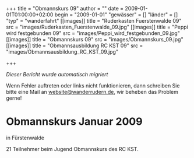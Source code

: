 +++
title = "Obmannskurs 09"
author = ""
date = 2009-01-01T01:00:00+02:00
begin = "2009-01-01"
"gewässer" = []
"länder" = []
"typ" = "wanderfahrt"
[[images]]
title = "Ruderkasten Fuerstenwalde 09"
src = "images/Ruderkasten_Fuerstenwalde_09.jpg"
[[images]]
title = "Peppi wird festgebunden 09"
src = "images/Peppi_wird_festgebunden_09.jpg"
[[images]]
title = "Obmannskurs 09"
src = "images/Obmannskurs_09.jpg"
[[images]]
title = "Obmannsausbildung RC KST 09"
src = "images/Obmannsausbildung_RC_KST_09.jpg"

+++


*Dieser Bericht wurde automatisch migriert*

Wenn Fehler auftreten oder links nicht funktionieren, dann schreiben Sie bitte eine Mail an website@wanderrudern.de, wir beheben das Problem gerne!



# Obmannskurs Januar 2009


in Fürstenwalde

21 Teilnehmer beim Jugend Obmannskurs des RC KST.